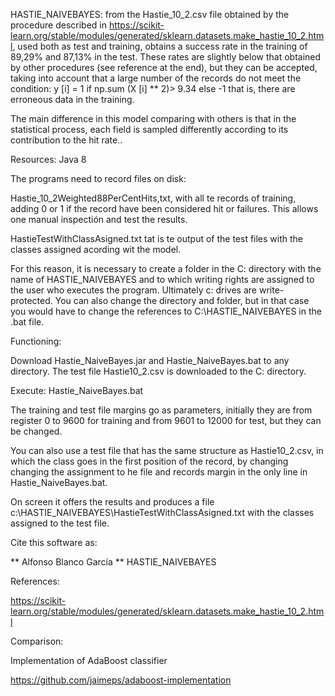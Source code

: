 
HASTIE_NAIVEBAYES: from the Hastie_10_2.csv file obtained by the procedure described in
 https://scikit-learn.org/stable/modules/generated/sklearn.datasets.make_hastie_10_2.html, used both as test and training,
 obtains a success rate in the training of 89,29% and 87,13% in the test. These rates are slightly below that obtained by other procedures (see reference at the end), but they can be accepted, taking into account that a large number of the records do not meet the condition:
y [i] = 1 if np.sum (X [i] ** 2)> 9.34 else -1
that is, there are erroneous data in the training.

The main difference in this model comparing with others is that in the statistical process, each field is sampled differently according to its contribution to the hit rate..

Resources: Java 8

The programs need to record files on disk:

Hastie_10_2Weighted88PerCentHits,txt, with all te records of training, adding 0 or 1 if the record have been considered hit or failures. This allows one manual inspectión and test the results.

HastieTestWithClassAsigned.txt tat is te output of the test files with the classes assigned acording wit the model.

For this reason, it is necessary to create a folder in the C: directory with the name of HASTIE_NAIVEBAYES and to which writing rights are assigned to the user who executes the program. Ultimately c: drives are write-protected. You can also change the directory and folder, but in that case you would have to change the references to C:\HASTIE_NAIVEBAYES in the .bat file.

Functioning:

Download Hastie_NaiveBayes.jar and Hastie_NaiveBayes.bat to any directory. The test file Hastie10_2.csv is downloaded to the C: directory.

Execute: Hastie_NaiveBayes.bat

The training and test file margins go as parameters, initially they are from register 0 to 9600 for training and from 9601 to 12000 for test, but they can be changed.

You can also use a test file that has the same structure as Hastie10_2.csv, in which the class goes in the first position of the record, by changing changing the assignment to he file and records margin in the only line in Hastie_NaiveBayes.bat.

On screen it offers the results and produces a file c:\HASTIE_NAIVEBAYES\HastieTestWithClassAsigned.txt with the classes assigned to the test file.

Cite this software as:

** Alfonso Blanco García ** HASTIE_NAIVEBAYES


References:

https://scikit-learn.org/stable/modules/generated/sklearn.datasets.make_hastie_10_2.html

Comparison:

Implementation of AdaBoost classifier

https://github.com/jaimeps/adaboost-implementation
